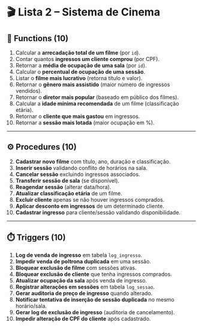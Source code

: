 # 🎬 Lista 2 – Sistema de Cinema

## 🔧 Functions (10)

1. Calcular a **arrecadação total de um filme** (por `id`).
2. Contar quantos **ingressos um cliente comprou** (por CPF).
3. Retornar a **média de ocupação de uma sala** (por `id`).
4. Calcular o **percentual de ocupação de uma sessão**.
5. Listar o **filme mais lucrativo** (retorna título e valor).
6. Retornar o **gênero mais assistido** (maior número de ingressos vendidos).
7. Retornar o **diretor mais popular** (baseado em público dos filmes).
8. Calcular a **idade mínima recomendada** de um filme (classificação etária).
9. Retornar o **cliente que mais gastou** em ingressos.
10. Retornar a **sessão mais lotada** (maior ocupação em %).

---

## ⚙️ Procedures (10)

2. **Cadastrar novo filme** com título, ano, duração e classificação.
3. **Inserir sessão** validando conflito de horários na sala.
4. **Cancelar sessão** excluindo ingressos associados.
5. **Transferir sessão de sala** (se disponível).
6. **Reagendar sessão** (alterar data/hora).
7. **Atualizar classificação etária** de um filme.
8. **Excluir cliente** apenas se não houver ingressos comprados.
9. **Aplicar desconto em ingressos** de um determinado cliente.
10. **Cadastrar ingresso** para cliente/sessão validando disponibilidade.

---

## ⏱️ Triggers (10)

1. **Log de venda de ingresso** em tabela `log_ingresso`.
2. **Impedir venda de poltrona duplicada** em uma sessão.
3. **Bloquear exclusão de filme** com sessões ativas.
4. **Bloquear exclusão de cliente** que tenha ingressos comprados.
5. **Atualizar ocupação da sala** após venda de ingresso.
6. **Registrar alterações em sessões** em tabela `log_sessao`.
7. **Gerar auditoria de preço de ingresso** quando alterado.
8. **Notificar tentativa de inserção de sessão duplicada** no mesmo horário/sala.
9. **Gerar log de exclusão de ingresso** (auditoria de cancelamento).
10. **Impedir alteração de CPF do cliente** após cadastrado.


